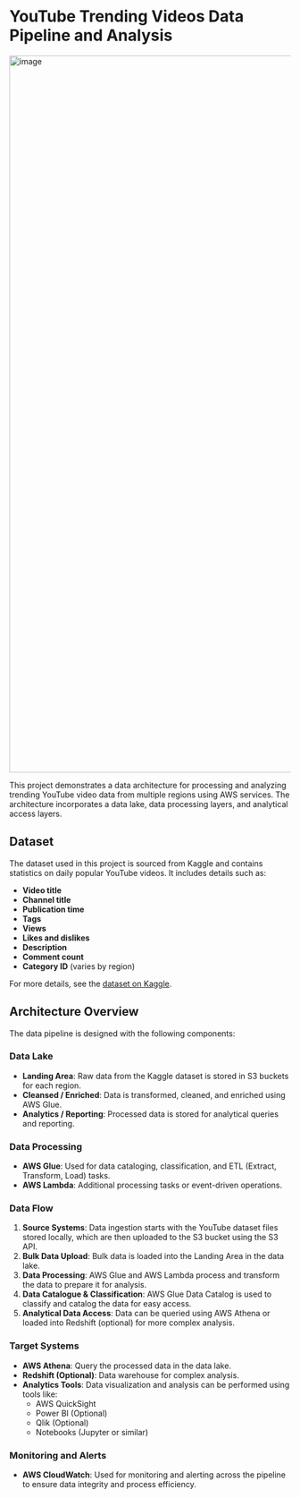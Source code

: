 # YouTube Trending Videos Data Pipeline and Analysis

<img width="1282" alt="image" src="https://github.com/user-attachments/assets/6414ec73-0086-4b15-9d83-7adb9d205326">

This project demonstrates a data architecture for processing and analyzing trending YouTube video data from multiple regions using AWS services. The architecture incorporates a data lake, data processing layers, and analytical access layers.

## Dataset

The dataset used in this project is sourced from Kaggle and contains statistics on daily popular YouTube videos. It includes details such as:
- **Video title**
- **Channel title**
- **Publication time**
- **Tags**
- **Views**
- **Likes and dislikes**
- **Description**
- **Comment count**
- **Category ID** (varies by region)

For more details, see the [dataset on Kaggle](https://www.kaggle.com/datasets/datasnaek/youtube-new).

## Architecture Overview

The data pipeline is designed with the following components:

### Data Lake
- **Landing Area**: Raw data from the Kaggle dataset is stored in S3 buckets for each region.
- **Cleansed / Enriched**: Data is transformed, cleaned, and enriched using AWS Glue.
- **Analytics / Reporting**: Processed data is stored for analytical queries and reporting.

### Data Processing
- **AWS Glue**: Used for data cataloging, classification, and ETL (Extract, Transform, Load) tasks.
- **AWS Lambda**: Additional processing tasks or event-driven operations.

### Data Flow
1. **Source Systems**: Data ingestion starts with the YouTube dataset files stored locally, which are then uploaded to the S3 bucket using the S3 API.
2. **Bulk Data Upload**: Bulk data is loaded into the Landing Area in the data lake.
3. **Data Processing**: AWS Glue and AWS Lambda process and transform the data to prepare it for analysis.
4. **Data Catalogue & Classification**: AWS Glue Data Catalog is used to classify and catalog the data for easy access.
5. **Analytical Data Access**: Data can be queried using AWS Athena or loaded into Redshift (optional) for more complex analysis.

### Target Systems
- **AWS Athena**: Query the processed data in the data lake.
- **Redshift (Optional)**: Data warehouse for complex analysis.
- **Analytics Tools**: Data visualization and analysis can be performed using tools like:
  - AWS QuickSight
  - Power BI (Optional)
  - Qlik (Optional)
  - Notebooks (Jupyter or similar)

### Monitoring and Alerts
- **AWS CloudWatch**: Used for monitoring and alerting across the pipeline to ensure data integrity and process efficiency.



